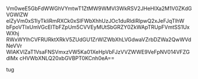 Vm0weE5GbFdWWGhVYmtwT1ZtMW9WMVl3WkRSV2JHeHlXa2M1V0ZKdGVGWlZW
elZyVm0xS1IyTkliRmRXCk0xSlFWbXhhUzJOc1duRldiRlpwQ2xJeFJqTlhW
bFpoVTIxUmVGcElTbFZpUm5CVVEyMUtSbGRZY0ZkWApTRUpFVmtSS1UxWXhj
RWxWYlhCVFRURktXRkV5ZUdGU1ZrWlZWbXhLVGdwaVZrbDZWa2QwWVdNeVVr
WlAKVlZaT1VsaFNSVmxzVW5Ka01XeHpVbFJzVVZWWE9VeFpNV014VFZGdlMx
cHVWbXNLQ20xbGVBPT0KCnh0eA==

tug